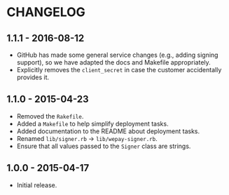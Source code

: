 # CHANGELOG

## 1.1.1 - 2016-08-12

* GitHub has made some general service changes (e.g., adding signing support), so we have adapted the docs and Makefile appropriately.
* Explicitly removes the `client_secret` in case the customer accidentally provides it.

## 1.1.0 - 2015-04-23

* Removed the `Rakefile`.
* Added a `Makefile` to help simplify deployment tasks.
* Added documentation to the README about deployment tasks.
* Renamed `lib/signer.rb` → `lib/wepay-signer.rb`.
* Ensure that all values passed to the `Signer` class are strings.

## 1.0.0 - 2015-04-17

* Initial release.
